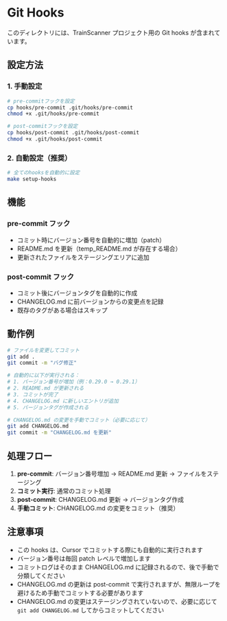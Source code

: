 # Git Hooks

このディレクトリには、TrainScanner プロジェクト用の Git hooks が含まれています。

## 設定方法

### 1. 手動設定

```bash
# pre-commitフックを設定
cp hooks/pre-commit .git/hooks/pre-commit
chmod +x .git/hooks/pre-commit

# post-commitフックを設定
cp hooks/post-commit .git/hooks/post-commit
chmod +x .git/hooks/post-commit
```

### 2. 自動設定（推奨）

```bash
# 全てのhooksを自動的に設定
make setup-hooks
```

## 機能

### pre-commit フック

- コミット時にバージョン番号を自動的に増加（patch）
- README.md を更新（temp_README.md が存在する場合）
- 更新されたファイルをステージングエリアに追加

### post-commit フック

- コミット後にバージョンタグを自動的に作成
- CHANGELOG.md に前バージョンからの変更点を記録
- 既存のタグがある場合はスキップ

## 動作例

```bash
# ファイルを変更してコミット
git add .
git commit -m "バグ修正"

# 自動的に以下が実行される：
# 1. バージョン番号が増加（例：0.29.0 → 0.29.1）
# 2. README.md が更新される
# 3. コミットが完了
# 4. CHANGELOG.md に新しいエントリが追加
# 5. バージョンタグが作成される

# CHANGELOG.md の変更を手動でコミット（必要に応じて）
git add CHANGELOG.md
git commit -m "CHANGELOG.md を更新"
```

## 処理フロー

1. **pre-commit**: バージョン番号増加 → README.md 更新 → ファイルをステージング
2. **コミット実行**: 通常のコミット処理
3. **post-commit**: CHANGELOG.md 更新 → バージョンタグ作成
4. **手動コミット**: CHANGELOG.md の変更をコミット（推奨）

## 注意事項

- この hooks は、Cursor でコミットする際にも自動的に実行されます
- バージョン番号は毎回 patch レベルで増加します
- コミットログはそのまま CHANGELOG.md に記録されるので、後で手動で分類してください
- CHANGELOG.md の更新は post-commit で実行されますが、無限ループを避けるため手動でコミットする必要があります
- CHANGELOG.md の変更はステージングされていないので、必要に応じて `git add CHANGELOG.md` してからコミットしてください
